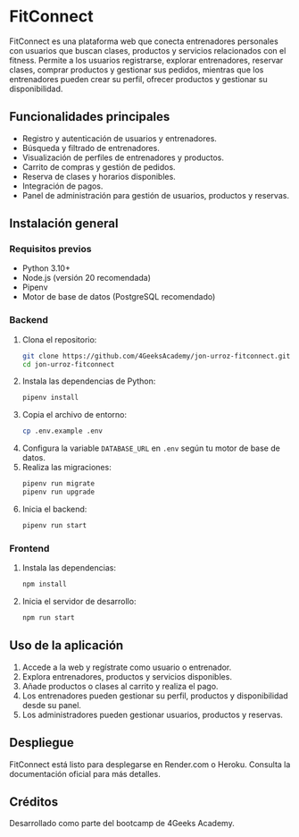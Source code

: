 # FitConnect

FitConnect es una plataforma web que conecta entrenadores personales con usuarios que buscan clases, productos y servicios relacionados con el fitness. Permite a los usuarios registrarse, explorar entrenadores, reservar clases, comprar productos y gestionar sus pedidos, mientras que los entrenadores pueden crear su perfil, ofrecer productos y gestionar su disponibilidad.

## Funcionalidades principales

- Registro y autenticación de usuarios y entrenadores.
- Búsqueda y filtrado de entrenadores.
- Visualización de perfiles de entrenadores y productos.
- Carrito de compras y gestión de pedidos.
- Reserva de clases y horarios disponibles.
- Integración de pagos.
- Panel de administración para gestión de usuarios, productos y reservas.

## Instalación general

### Requisitos previos

- Python 3.10+
- Node.js (versión 20 recomendada)
- Pipenv
- Motor de base de datos (PostgreSQL recomendado)

### Backend

1. Clona el repositorio:
   ```bash
   git clone https://github.com/4GeeksAcademy/jon-urroz-fitconnect.git
   cd jon-urroz-fitconnect
   ```
2. Instala las dependencias de Python:
   ```bash
   pipenv install
   ```
3. Copia el archivo de entorno:
   ```bash
   cp .env.example .env
   ```
4. Configura la variable `DATABASE_URL` en `.env` según tu motor de base de datos.
5. Realiza las migraciones:
   ```bash
   pipenv run migrate
   pipenv run upgrade
   ```
6. Inicia el backend:
   ```bash
   pipenv run start
   ```

### Frontend

1. Instala las dependencias:
   ```bash
   npm install
   ```
2. Inicia el servidor de desarrollo:
   ```bash
   npm run start
   ```

## Uso de la aplicación

1. Accede a la web y regístrate como usuario o entrenador.
2. Explora entrenadores, productos y servicios disponibles.
3. Añade productos o clases al carrito y realiza el pago.
4. Los entrenadores pueden gestionar su perfil, productos y disponibilidad desde su panel.
5. Los administradores pueden gestionar usuarios, productos y reservas.

## Despliegue

FitConnect está listo para desplegarse en Render.com o Heroku. Consulta la documentación oficial para más detalles.

## Créditos

Desarrollado como parte del bootcamp de 4Geeks Academy.
